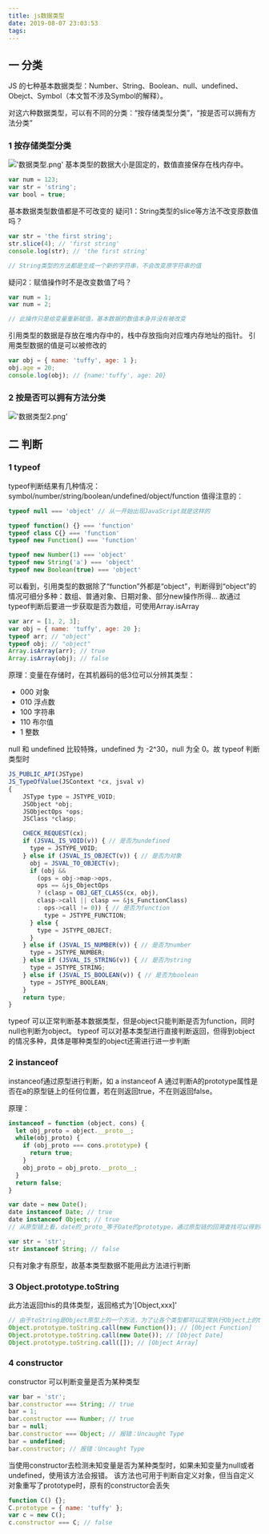 ```yaml
---
title: js数据类型
date: 2019-08-07 23:03:53
tags:
---
```


## 一 分类

JS 的七种基本数据类型：Number、String、Boolean、null、undefined、Obejct、Symbol（本文暂不涉及Symbol的解释）。

对这六种数据类型，可以有不同的分类：“按存储类型分类”，“按是否可以拥有方法分类”

### 1 按存储类型分类

!['数据类型.png'](/images/data-type.png)
基本类型的数据大小是固定的，数值直接保存在栈内存中。

```js
var num = 123;
var str = 'string';
var bool = true;
```

基本数据类型数值都是不可改变的
疑问1：String类型的slice等方法不改变原数值吗？

```js
var str = 'the first string';
str.slice(4); // 'first string'
console.log(str); // 'the first string'

// String类型的方法都是生成一个新的字符串，不会改变原字符串的值
```

疑问2：赋值操作时不是改变数值了吗？

```js
var num = 1;
var num = 2;

// 此操作只是给变量重新赋值，基本数据的数值本身并没有被改变
```

引用类型的数据是存放在堆内存中的，栈中存放指向对应堆内存地址的指针。
引用类型数据的值是可以被修改的

```js
var obj = { name: 'tuffy', age: 1 };
obj.age = 20;
console.log(obj); // {name:'tuffy', age: 20}
```

### 2 按是否可以拥有方法分类

!['数据类型2.png'](/images/data-type2.png)

## 二 判断

### 1 typeof

typeof判断结果有几种情况：symbol/number/string/boolean/undefined/object/function
值得注意的：

```js
typeof null === 'object' // 从一开始出现JavaScript就是这样的

typeof function() {} === 'function'
typeof class C{} === 'function'
typeof new Function() === 'function'

typeof new Number(1) === 'object'
typeof new String('a') === 'object'
typeof new Boolean(true) === 'object'
```

可以看到，引用类型的数据除了“function”外都是“object”，判断得到“object”的情况可细分多种：数组、普通对象、日期对象、部分new操作所得...
故通过typeof判断后要进一步获取是否为数组，可使用Array.isArray

```js
var arr = [1, 2, 3];
var obj = { name: 'tuffy', age: 20 };
typeof arr; // "object"
typeof obj; // "object"
Array.isArray(arr); // true
Array.isArray(obj); // false
```

原理：变量在存储时，在其机器码的低3位可以分辨其类型：

- 000 对象
- 010 浮点数
- 100 字符串
- 110 布尔值
- 1 整数

null 和 undefined 比较特殊，undefined 为 -2^30，null 为全 0。故 typeof 判断类型时

```js
JS_PUBLIC_API(JSType)
JS_TypeOfValue(JSContext *cx, jsval v)
{
    JSType type = JSTYPE_VOID;
    JSObject *obj;
    JSObjectOps *ops;
    JSClass *clasp;

    CHECK_REQUEST(cx);
    if (JSVAL_IS_VOID(v)) { // 是否为undefined
      type = JSTYPE_VOID;
    } else if (JSVAL_IS_OBJECT(v)) { // 是否为对象
      obj = JSVAL_TO_OBJECT(v);
      if (obj &&
        (ops = obj->map->ops,
        ops == &js_ObjectOps
        ? (clasp = OBJ_GET_CLASS(cx, obj),
        clasp->call || clasp == &js_FunctionClass)
        : ops->call != 0)) { // 是否为function
          type = JSTYPE_FUNCTION;
      } else {
        type = JSTYPE_OBJECT;
      }
    } else if (JSVAL_IS_NUMBER(v)) { // 是否为number
      type = JSTYPE_NUMBER;
    } else if (JSVAL_IS_STRING(v)) { // 是否为string
      type = JSTYPE_STRING;
    } else if (JSVAL_IS_BOOLEAN(v)) { // 是否为boolean
      type = JSTYPE_BOOLEAN;
    }
    return type;
}
```

typeof 可以正常判断基本数据类型，但是object只能判断是否为function，同时null也判断为object。
typeof 可以对基本类型进行直接判断返回，但得到object的情况多种，具体是哪种类型的object还需进行进一步判断

### 2 instanceof

instanceof通过原型进行判断，如 a instanceof A 通过判断A的prototype属性是否在a的原型链上的任何位置，若在则返回true，不在则返回false。

原理：

```js
instanceof = function (object, cons) {
  let obj_proto = object.__proto__;
  while(obj_proto) {
    if (obj_proto === cons.prototype) {
      return true;
    }
    obj_proto = obj_proto.__proto__;
  }
  return false;
}
```

```js
var date = new Date();
date instanceof Date; // true
date instanceof Object; // true
// 从原型链上看，date的_proto_等于Date的prototype，通过原型链的回溯查找可以得到date的_proto_间接指向Object.prototype，故date instanceof Object结果也为true

var str = 'str';
str instanceof String; // false
```

只有对象才有原型，故基本类型数据不能用此方法进行判断

### 3 Object.prototype.toString

此方法返回this的具体类型，返回格式为'[Object,xxx]'

```js
// 由于toString是Object原型上的一个方法，为了让各个类型都可以正常执行Object上的toString方法，使用call来改变this指向
Object.prototype.toString.call(new Function()); // [Object Function]
Object.prototype.toString.call(new Date()); // [Object Date]
Object.prototype.toString.call([]); // [Object Array]
```

### 4 constructor

constructor 可以判断变量是否为某种类型

```js
var bar = 'str';
bar.constructor === String; // true
bar = 1;
bar.constructor === Number; // true
bar = null;
bar.constructor === Object; // 报错：Uncaught Type
bar = undefined;
bar.constructor; // 报错：Uncaught Type
```

当使用constructor去检测未知变量是否为某种类型时，如果未知变量为null或者undefined，使用该方法会报错。
该方法也可用于判断自定义对象，但当自定义对象重写了prototype时，原有的constructor会丢失

```js
function C() {};
C.prototype = { name: 'tuffy' };
var c = new C();
c.constructor === C; // false
```
